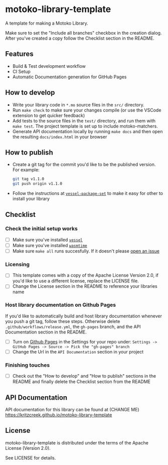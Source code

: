 # motoko-library-template

A template for making a Motoko Library.

Make sure to set the "Include all branches" checkbox in the creation
dialog. After you've created a copy follow the Checklist section in
the README.

## Features

- Build & Test development workflow
- CI Setup
- Automatic Documentation generation for GitHub Pages

## How to develop

- Write your library code in `*.mo` source files in the `src/` directory.
- Run `make check` to make sure your changes compile (or use the
  VSCode extension to get quicker feedback)
- Add tests to the source files in the `test/` directory, and run them
  with `make test`. The project template is set up to include
  motoko-matchers.
- Generate API documentation locally by running `make docs` and then
  open the resulting `docs/index.html` in your browser

## How to publish

- Create a git tag for the commit you'd like to be the published
  version. For example:
  ```bash
  git tag v1.1.0
  git push origin v1.1.0
  ```
- Follow the instructions at
  [`vessel-package-set`](https://github.com/dfinity/vessel-package-set)
  to make it easy for other to install your library


## Checklist

### Check the initial setup works
- [ ] Make sure you've installed [`vessel`](https://github.com/dfinity/vessel)
- [ ] Make sure you've installed [`wasmtime`](https://wasmtime.dev/)
- [ ] Make sure `make all` runs succesfully. If it doesn't please [open an issue](https://github.com/kritzcreek/motoko-library-template)

### Licensing
- [ ] This template comes with a copy of the Apache License Version
      2.0, if you'd like to use a different license, replace the
      LICENSE file.
- [ ] Change the License section in the README to reference your
      libraries name

### Host library documentation on Github Pages

If you'd like to automatically build and host library documentation
whenever you push a git tag, follow these steps. Otherwise delete
`.github/workflows/release.yml`, the `gh-pages` branch, and the API Documentation section in the README.

- [ ] Turn on [Github Pages](https://pages.github.com/) in the Settings for your repo under:
      `Settings -> GitHub Pages -> Source -> Pick the "gh-pages" branch`
- [ ] Change the Url in the `API Documentation` section in your project

### Finishing touches
- [ ] Check out the "How to develop" and "How to publish" sections in the
      README and finally delete the Checklist section from the
      README

## API Documentation

API documentation for this library can be found at (CHANGE ME) https://kritzcreek.github.io/motoko-library-template

## License

motoko-library-template is distributed under the terms of the Apache License (Version 2.0).

See LICENSE for details.
